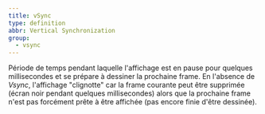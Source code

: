 ```yaml
---
title: vSync
type: definition
abbr: Vertical Synchronization
group:
  - vsync
---
```

Période de temps pendant laquelle l'affichage est en pause pour quelques millisecondes et se prépare à dessiner la prochaine frame. En l'absence de _Vsync_, l'affichage "clignotte" car la frame courante peut être supprimée (écran noir pendant quelques millisecondes) alors que la prochaine frame n'est pas forcément prête à être affichée (pas encore finie d'être dessinée).
